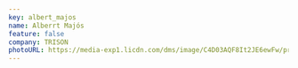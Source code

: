```yaml
---
key: albert_majos
name: Alberrt Majós
feature: false
company: TRISON
photoURL: https://media-exp1.licdn.com/dms/image/C4D03AQF8It2JE6ewFw/profile-displayphoto-shrink_200_200/0/1635415956796?e=1651708800&v=beta&t=Pa45NtUv93myvys1tLox4icmGG0HZCZuFZVHhwThc9o
---
```

